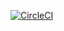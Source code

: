 [![CircleCI](https://dl.circleci.com/status-badge/img/gh/kiki-juple/pokemon-mvvm/tree/master.svg?style=shield)](https://dl.circleci.com/status-badge/redirect/gh/kiki-juple/pokemon-mvvm/tree/master)
